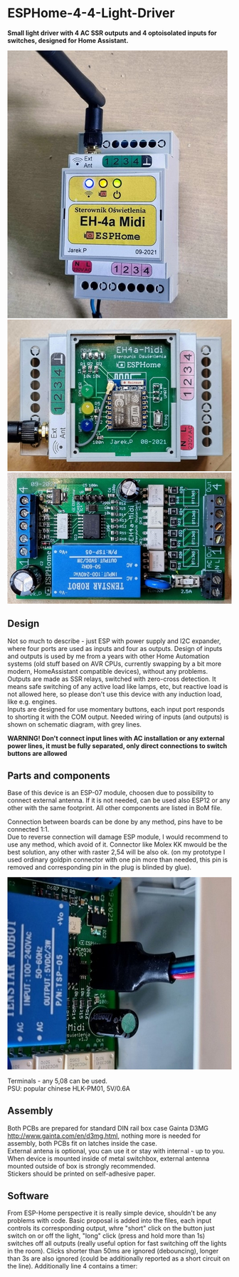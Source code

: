 # ESPHome-4-4-Light-Driver
**Small light driver with 4 AC SSR outputs and 4 optoisolated inputs for switches, designed for Home Assistant.**

![EH-4A Midi](resources/EH-4AMidi.jpg)
![Upper board](resources/Top_PCB.jpg)
![Main board](resources/Bottom_PCB.jpg)


## Design
Not so much to describe - just ESP with power supply and I2C expander, where four ports are used as inputs and four as outputs. Design of inputs and outputs is used by me from a years with other Home Automation systems (old stuff based on AVR CPUs, currently swapping by a bit more modern, HomeAssistant compatible devices), without any problems.  
Outputs are made as SSR relays, switched with zero-cross detection. It means safe switching of any active  load like lamps, etc, but reactive load is not allowed here, so please don't use this device with any induction load, like e.g. engines.   
Inputs are designed for use momentary buttons, each input port responds to shorting it with the COM output. Needed wiring of inputs (and outputs) is shown on schematic diagram, with grey lines.  

**WARNING! Don't connect input lines with AC installation or any external power lines, it must be fully separated, only direct connections to switch buttons are allowed**   


## Parts and components
Base of this device is an ESP-07 module, choosen due to possibility to connect external antenna. If it is not needed, can be used also ESP12 or any other with the same footprint.
All other components are listed in BoM file.   

Connection between boards can be done by any method, pins have to be connected 1:1.   
Due to reverse connection will damage ESP module, I would recommend to use any method, which avoid of it. Connector like  Molex KK mwould be the best solution, any other with raster 2,54 will be also ok. (on my prototype I used ordinary goldpin connector with one pin more than needed, this pin is removed and corresponding pin in the plug is blinded by glue).

![Connector](resources/down-up_connector.jpg)

Terminals - any 5,08 can be used.  
PSU: popular chinese HLK-PM01, 5V/0.6A  

## Assembly

Both PCBs are prepared for standard DIN rail box case Gainta D3MG http://www.gainta.com/en/d3mg.html, nothing more is needed for assembly, both PCBs fit on latches inside the case.    
External antena is optional, you can use it or stay with internal - up to you. When device is mounted inside of metal switchbox, external antenna mounted outside of box is strongly recommended.  
Stickers should be printed on self-adhesive paper.  


## Software

From ESP-Home perspective it is really simple device, shouldn't be any problems with code. Basic proposal is added into the files, each input controls its corresponding output, whre "short" click on the button just switch on or off the light, "long" click (press and hold more than 1s) switches off all outputs (really useful option for fast switching off the lights in the room). Clicks shorter than 50ms are ignored (debouncing), longer than 3s are also ignored (could be additionally reported as a short circuit on the line). Additionally line 4 contains a timer:   
